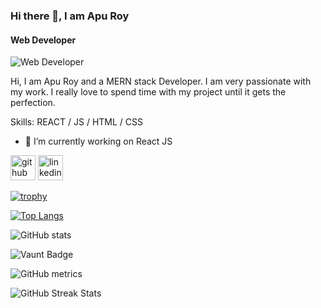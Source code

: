 ### Hi there 👋, I am Apu Roy
#### Web Developer
![Web Developer](https://media.licdn.com/dms/image/v2/D5616AQHLtGRTYPbr0Q/profile-displaybackgroundimage-shrink_350_1400/profile-displaybackgroundimage-shrink_350_1400/0/1720545802198?e=1740009600&v=beta&t=uuccQtJ6fieIuY2kT8CEUbAiHfq3Z91cQFappgJfC9Q)

Hi, I am Apu Roy and a MERN stack Developer. I am very passionate with my work. I really love to spend time with my project until it gets the perfection.

Skills: REACT / JS / HTML / CSS

- 🔭 I’m currently working on React JS 


[<img src='https://cdn.jsdelivr.net/npm/simple-icons@3.0.1/icons/github.svg' alt='github' height='40'>](https://github.com/https://github.com/Apur0y)  [<img src='https://cdn.jsdelivr.net/npm/simple-icons@3.0.1/icons/linkedin.svg' alt='linkedin' height='40'>](https://www.linkedin.com/in/www.linkedin.com/in/apu-roy-9192b9294/)  

[![trophy](https://github-profile-trophy.vercel.app/?username=https://github.com/Apur0y)](https://github.com/ryo-ma/github-profile-trophy)

[![Top Langs](https://github-readme-stats.vercel.app/api/top-langs/?username=https://github.com/Apur0y)](https://github.com/anuraghazra/github-readme-stats)

![GitHub stats](https://github-readme-stats.vercel.app/api?username=https://github.com/Apur0y&show_icons=true)  

![Vaunt Badge](https://api.vaunt.dev/v1/github/entities/https://github.com/Apur0y/contributions?format=svg&private=false)  

![GitHub metrics](https://metrics.lecoq.io/https://github.com/Apur0y)  

![GitHub Streak Stats](https://streak-stats.demolab.com?user=YOUR_GITHUB_USERNAME)



